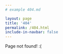 ```yaml
---
# example 404.md

layout: page
title: '404'
permalink: /404.html
include-in-navbar: false
---
```


Page not found! :(
